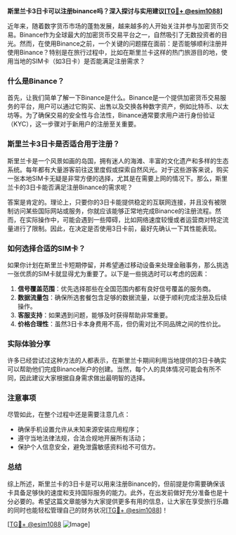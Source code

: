 **斯里兰卡3日卡可以注册binance吗？深入探讨与实用建议[[TG💪+ @esim1088](https://t.me/s/esim1088)]**

近年来，随着数字货币市场的蓬勃发展，越来越多的人开始关注并参与加密货币交易。Binance作为全球最大的加密货币交易平台之一，自然吸引了无数投资者的目光。然而，在使用Binance之前，一个关键的问题摆在面前：是否能够顺利注册并使用Binance？特别是在旅行过程中，比如在斯里兰卡这样的热门旅游目的地，使用当地的SIM卡（如3日卡）是否能满足注册需求？

### 什么是Binance？

首先，让我们简单了解一下Binance是什么。Binance是一个提供加密货币交易服务的平台，用户可以通过它购买、出售以及交换各种数字资产，例如比特币、以太坊等。为了确保交易的安全性与合法性，Binance通常要求用户进行身份验证（KYC），这一步骤对于新用户的注册至关重要。

### 斯里兰卡3日卡是否适合用于注册？

斯里兰卡是一个风景如画的岛国，拥有迷人的海滩、丰富的文化遗产和多样的生态系统。每年都有大量游客前往这里度假或探索自然风光。对于这些游客来说，购买一张本地SIM卡无疑是非常方便的选择，尤其是在需要上网的情况下。那么，斯里兰卡的3日卡能否满足注册Binance的需求呢？

答案是肯定的。理论上，只要你的3日卡能提供稳定的互联网连接，并且没有被限制访问某些国际网站或服务，你就应该能够正常地完成Binance的注册流程。然而，在实际操作中，可能会遇到一些障碍，比如网络速度较慢或者运营商对特定流量进行了限制。因此，在决定是否使用3日卡前，最好先确认一下其性能表现。

### 如何选择合适的SIM卡？

如果你计划在斯里兰卡短期停留，并希望通过移动设备来处理金融事务，那么挑选一张优质的SIM卡就显得尤为重要了。以下是一些挑选时可以考虑的因素：

1. **信号覆盖范围**：优先选择那些在全国范围内都有良好信号覆盖的服务商。
2. **数据流量包**：确保所选套餐包含足够的数据流量，以便于顺利完成注册及后续操作。
3. **客服支持**：如果遇到问题，能够及时获得帮助非常重要。
4. **价格合理性**：虽然3日卡本身费用不高，但仍需对比不同品牌之间的性价比。

### 实际体验分享

许多已经尝试过这种方法的人都表示，在斯里兰卡期间利用当地提供的3日卡确实可以帮助他们完成Binance账户的创建。当然，每个人的具体情况可能会有所不同，因此建议大家根据自身需求做出最明智的选择。

### 注意事项

尽管如此，在整个过程中还是需要注意几点：
- 确保手机设置允许从未知来源安装应用程序；
- 遵守当地法律法规，合法合规地开展所有活动；
- 保护个人信息安全，避免泄露敏感资料给不可信方。

### 总结

综上所述，斯里兰卡的3日卡是可以用来注册Binance的，但前提是你需要确保该卡具备足够快的速度和支持国际服务的能力。此外，在出发前做好充分准备也是十分必要的。希望这篇文章能够为大家提供更多有用的信息，让大家在享受旅行乐趣的同时也能轻松管理自己的财务状况[[TG💪+ @esim1088](https://t.me/s/esim1088)]！

[[TG💪+ @esim1088](https://t.me/s/esim1088) ![Image](https://i.postimg.cc/4NQfJmqS/Snipaste-2025-05-13-00-14-12.png)]